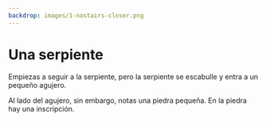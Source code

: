 ```yaml
---
backdrop: images/1-nostairs-closer.png
---
```


# Una serpiente

Empiezas a seguir a la serpiente, pero la serpiente se escabulle y entra a un pequeño agujero.

Al lado del agujero, sin embargo, notas una piedra pequeña. En la piedra hay una inscripción.

<Item id="4" />

<Page url="3" instructions="Aunque tienes una idea de lo que significa este glifo, abres tu guía para asegurarte. Sin embargo, en lugar del significado del glifo, sólo encuentras la imagen y una nota garabateada en la página rasgada: '4: el lenguaje que lleva el nombre de esta criatura convierte el código fuente en código de bytes que se puede ejecutar en cualquier plataforma compatible'. Este texto no tiene ningún significado para tí, pero la parte referente a los bytes te intiga, así que haces clic en la URL al lado de la imagen del glifo." action="Caminar hacia el este" condition="4" />
